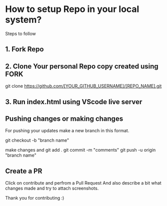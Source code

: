 # How to setup Repo in your local system?

Steps to follow

## 1. Fork Repo

## 2. Clone Your personal Repo copy created using FORK

git clone https://github.com/[YOUR_GITHUB_USERNAME]/[REPO_NAME].git

## 3. Run index.html using VScode live server

## Pushing changes or making changes

For pushing your updates make a new branch in this format.

git checkout -b "branch name"

make changes and 
git add .
git commit -m "comments"
git push -u origin "branch name"

## Create a PR

Click on contribute and perfrom a Pull Request
And also describe a bit what changes made and try to attach screenshots.

Thank you for contributing :)
